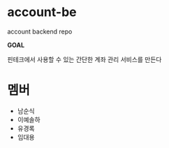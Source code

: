 # account-be
account backend repo

**GOAL**

핀테크에서 사용할 수 있는 간단한 계좌 관리 서비스를 만든다

# 멤버
- 남순식
- 이예솔하
- 유경록
- 임대용
